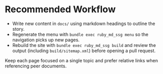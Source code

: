 # Recommended Workflow

- Write new content in `docs/` using markdown headings to outline the story.
- Regenerate the menu with `bundle exec ruby_md_ssg menu` so the navigation picks up new pages.
- Rebuild the site with `bundle exec ruby_md_ssg build` and review the output (including `build/sitemap.xml`) before opening a pull request.

Keep each page focused on a single topic and prefer relative links when referencing peer documents.
